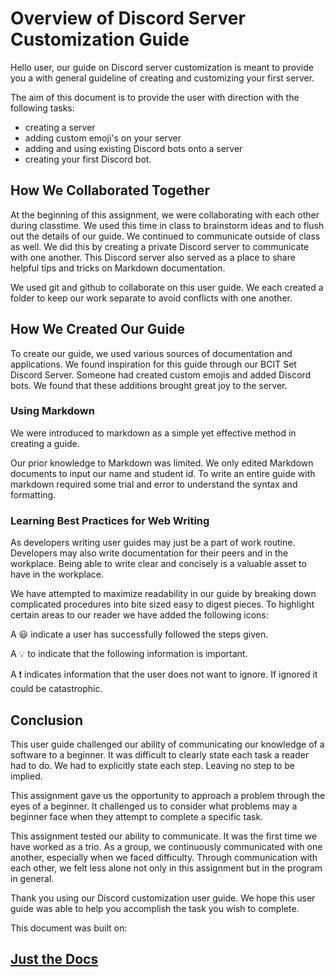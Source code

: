# Overview of Discord Server Customization Guide

Hello user, our guide on Discord server customization is meant to provide you a with general guideline of creating and customizing your first server.

The aim of this document is to provide the user with direction with the following tasks:
* creating a server
* adding custom emoji's on your server
* adding and using existing Discord bots onto a server
* creating your first Discord bot.


## How We Collaborated Together

At the beginning of this assignment, we were collaborating with each other during classtime. We used this time in class to brainstorm ideas and to flush out the details of our guide. We continued to communicate outside of class as well. We did this by creating a private Discord server to communicate with one another. This Discord server also served as a place to share helpful tips and tricks on Markdown documentation.

We used git and github to collaborate on this user guide. We each created a folder to keep our work separate to avoid conflicts with one another.

## How We Created Our Guide

To create our guide, we used various sources of documentation and applications. We found inspiration for this guide through our BCIT Set Discord Server. Someone had created custom emojis and added Discord bots. We found that these additions brought great joy to the server.

### Using Markdown

We were introduced to markdown as a simple yet effective method in creating a guide.

Our prior knowledge to Markdown was limited. We only edited Markdown documents to input our name and student id. To write an entire guide with markdown required some trial and error to understand the syntax and formatting.

### Learning Best Practices for Web Writing

As developers writing user guides may just be a part of work routine. Developers may also write documentation for their peers and in the workplace. Being able to write clear and concisely is a valuable asset to have in the workplace.

We have attempted to maximize readability in our guide by breaking down complicated procedures into bite sized easy to digest pieces. To highlight certain areas to our reader we have added the following icons:

A :smiley: indicate a user has successfully followed the steps given.

A :bulb: to indicate that the following information is important. 

A ❗ indicates information that the user does not want to ignore. If ignored it could be catastrophic.

## Conclusion

This user guide challenged our ability of communicating our knowledge of a software to a beginner. It was difficult to clearly state each task a reader had to do. We had to explicitly state each step. Leaving no step to be implied.

This assignment gave us the opportunity to approach a problem through the eyes of a beginner. It challenged us to consider what problems may a beginner face when they attempt to complete a specific task.

This assignment tested our ability to communicate. It was the first time we have worked as a trio. As a group, we continuously communicated with one another, especially when we faced difficulty. Through communication with each other, we felt less alone not only in this assignment but in the program in general.

Thank you using our Discord customization user guide. We hope this user guide was able to help you accomplish the task you wish to complete.

This document was built on: <a href="https://github.com/pmarsceill/just-the-docs"><h2>Just the Docs</h2></a>
